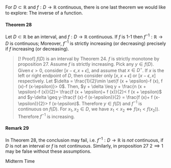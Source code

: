 For $D \subset \mathbb{R}$ and $f:D \rightarrow \mathbb{R}$ continuous, there is one last theorem we would like to explore: The inverse of a function.

#### Theorem 28

Let $D \subset \mathbb{R}$ be an interval, and $f:D \rightarrow \mathbb{R}$ continuous. If $f$ is 1-1 then $f^{-1}:\mathbb{R}\rightarrow D$ is continuous; Moreover, $f^{-1}$ is strictly increasing (or decreasing) precisely if $f$ increasing (or decreasing).

>[! Proof]
>$f (D)$ is an interval by Theorem 24. $f$ is strictly monotone by proposition 27. Assume $f$ is strictly increasing.
>Pick any $y\in f (D)$. Given $\epsilon > 0$, consider $[x-\epsilon, x + \epsilon]$, and assume that $x \in D^{\circ}$. If $x$ is the left or right endpoint of $D$, then consider only $[x, x + \epsilon]$ or $[x-\epsilon, x]$ respectively. Let $\delta = \frac{1}{2}\min \set{f (x + \epsilon)-f (x), f (x)-f (x-\epsilon)}> 0$. Then, $y + \delta \leq y + \frac{n (x + \epsilon)-f (x)}{2}= \frac{f (x + \epsilon)+ f (x)}{2}< f (x + \epsilon)$ and $y-\delta \geq y-\frac{f (x)-f (x-\epsilon)}{2} = \frac{f (x)+ f (x-\epsilon)}{2}> f (x-\epsilon)$. Therefore $y \in f (D)$ and $f^{-1}$ is continuous on $f (D)$. For $x_{1}, x_{2}\in D$, we have $x_{1}< x_{2}\Leftrightarrow f (x_{1}< f (x_{2}))$. Therefore $f^{-1}$ is increasing.

#### Remark 29

In Theorem 28, the conclusion may fail, i.e. $f^{-1}:D \rightarrow \mathbb{R}$ is *not* continuous, if $D$ is not an interval or $f$ is not continuous. Similarly, in proposition 27 $2 \implies 1$ may be false without these assumptions.

Midterm Time